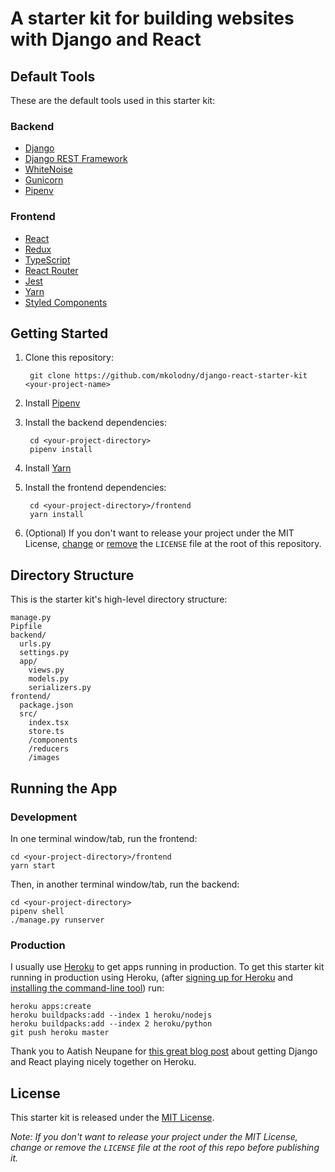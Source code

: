 # A starter kit for building websites with Django and React

## Default Tools

These are the default tools used in this starter kit:

### Backend

* [Django](https://www.djangoproject.com/)
* [Django REST Framework](https://www.django-rest-framework.org/)
* [WhiteNoise](http://whitenoise.evans.io/en/stable/)
* [Gunicorn](https://gunicorn.org/)
* [Pipenv](https://docs.pipenv.org/en/latest/)

### Frontend

* [React](https://reactjs.org/)
* [Redux](https://redux.js.org/)
* [TypeScript](https://www.typescriptlang.org)
* [React Router](https://reacttraining.com/react-router/)
* [Jest](https://jestjs.io/)
* [Yarn](https://yarnpkg.com/en/)
* [Styled Components](https://www.styled-components.com/)

## Getting Started

1. Clone this repository:

        git clone https://github.com/mkolodny/django-react-starter-kit <your-project-name>
1. Install [Pipenv](https://docs.pipenv.org/en/latest/#install-pipenv-today)
1. Install the backend dependencies:

        cd <your-project-directory>
        pipenv install
1. Install [Yarn](https://yarnpkg.com/en/docs/install)
1. Install the frontend dependencies:

        cd <your-project-directory>/frontend
        yarn install
1. (Optional) If you don't want to release your project under the MIT License, [change](https://choosealicense.com/) or [remove](https://choosealicense.com/no-permission/) the `LICENSE` file at the root of this repository.

## Directory Structure

This is the starter kit's high-level directory structure:

```
manage.py
Pipfile
backend/
  urls.py
  settings.py
  app/
    views.py
    models.py
    serializers.py
frontend/
  package.json
  src/
    index.tsx
    store.ts
    /components
    /reducers
    /images
```

## Running the App

### Development

In one terminal window/tab, run the frontend:

```
cd <your-project-directory>/frontend
yarn start 
```

Then, in another terminal window/tab, run the backend:

```
cd <your-project-directory>
pipenv shell
./manage.py runserver
```

### Production

I usually use [Heroku](https://www.heroku.com/) to get apps running in production. To get this starter kit running in production using Heroku, (after [signing up for Heroku](https://signup.heroku.com/) and [installing the command-line tool](https://devcenter.heroku.com/articles/heroku-cli)) run:

```
heroku apps:create
heroku buildpacks:add --index 1 heroku/nodejs
heroku buildpacks:add --index 2 heroku/python
git push heroku master
```

Thank you to Aatish Neupane for [this great blog post](https://librenepal.com/article/django-and-create-react-app-together-on-heroku/) about getting Django and React playing nicely together on Heroku.


## License

This starter kit is released under the [MIT License](https://tldrlegal.com/license/mit-license).

*Note: If you don't want to release your project under the MIT License, change or remove the `LICENSE` file at the root of this repo before publishing it.*
